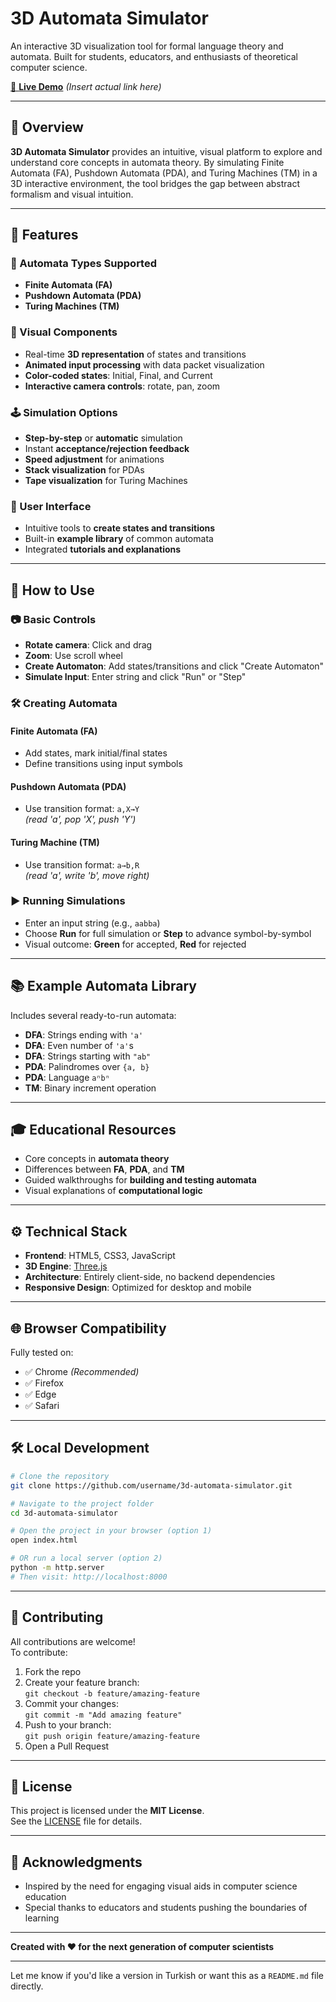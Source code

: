 # 3D Automata Simulator

An interactive 3D visualization tool for formal language theory and automata. Built for students, educators, and enthusiasts of theoretical computer science.

[🔗 **Live Demo**](#) *(Insert actual link here)*

---

## 🎯 Overview

**3D Automata Simulator** provides an intuitive, visual platform to explore and understand core concepts in automata theory. By simulating Finite Automata (FA), Pushdown Automata (PDA), and Turing Machines (TM) in a 3D interactive environment, the tool bridges the gap between abstract formalism and visual intuition.

---

## 🚀 Features

### 🔄 Automata Types Supported
- **Finite Automata (FA)**
- **Pushdown Automata (PDA)**
- **Turing Machines (TM)**

### 🧠 Visual Components
- Real-time **3D representation** of states and transitions
- **Animated input processing** with data packet visualization
- **Color-coded states**: Initial, Final, and Current
- **Interactive camera controls**: rotate, pan, zoom

### 🕹️ Simulation Options
- **Step-by-step** or **automatic** simulation
- Instant **acceptance/rejection feedback**
- **Speed adjustment** for animations
- **Stack visualization** for PDAs
- **Tape visualization** for Turing Machines

### 🧩 User Interface
- Intuitive tools to **create states and transitions**
- Built-in **example library** of common automata
- Integrated **tutorials and explanations**

---

## 🧪 How to Use

### 📷 Basic Controls
- **Rotate camera**: Click and drag
- **Zoom**: Use scroll wheel
- **Create Automaton**: Add states/transitions and click "Create Automaton"
- **Simulate Input**: Enter string and click "Run" or "Step"

### 🛠️ Creating Automata

#### Finite Automata (FA)
- Add states, mark initial/final states
- Define transitions using input symbols

#### Pushdown Automata (PDA)
- Use transition format: `a,X→Y`  
  *(read 'a', pop 'X', push 'Y')*

#### Turing Machine (TM)
- Use transition format: `a→b,R`  
  *(read 'a', write 'b', move right)*

### ▶️ Running Simulations
- Enter an input string (e.g., `aabba`)
- Choose **Run** for full simulation or **Step** to advance symbol-by-symbol
- Visual outcome: **Green** for accepted, **Red** for rejected

---

## 📚 Example Automata Library

Includes several ready-to-run automata:
- **DFA**: Strings ending with `'a'`
- **DFA**: Even number of `'a'`s
- **DFA**: Strings starting with `"ab"`
- **PDA**: Palindromes over `{a, b}`
- **PDA**: Language `aⁿbⁿ`
- **TM**: Binary increment operation

---

## 🎓 Educational Resources

- Core concepts in **automata theory**
- Differences between **FA**, **PDA**, and **TM**
- Guided walkthroughs for **building and testing automata**
- Visual explanations of **computational logic**

---

## ⚙️ Technical Stack

- **Frontend**: HTML5, CSS3, JavaScript
- **3D Engine**: [Three.js](https://threejs.org)
- **Architecture**: Entirely client-side, no backend dependencies
- **Responsive Design**: Optimized for desktop and mobile

---

## 🌐 Browser Compatibility

Fully tested on:
- ✅ Chrome *(Recommended)*
- ✅ Firefox
- ✅ Edge
- ✅ Safari

---

## 🛠️ Local Development

```bash
# Clone the repository
git clone https://github.com/username/3d-automata-simulator.git

# Navigate to the project folder
cd 3d-automata-simulator

# Open the project in your browser (option 1)
open index.html

# OR run a local server (option 2)
python -m http.server
# Then visit: http://localhost:8000
```

---

## 🤝 Contributing

All contributions are welcome!  
To contribute:

1. Fork the repo  
2. Create your feature branch:  
   `git checkout -b feature/amazing-feature`
3. Commit your changes:  
   `git commit -m "Add amazing feature"`
4. Push to your branch:  
   `git push origin feature/amazing-feature`
5. Open a Pull Request

---

## 📄 License

This project is licensed under the **MIT License**.  
See the [LICENSE](LICENSE) file for details.

---

## 🙏 Acknowledgments

- Inspired by the need for engaging visual aids in computer science education
- Special thanks to educators and students pushing the boundaries of learning

---

**Created with ❤️ for the next generation of computer scientists**

---

Let me know if you'd like a version in Turkish or want this as a `README.md` file directly.
